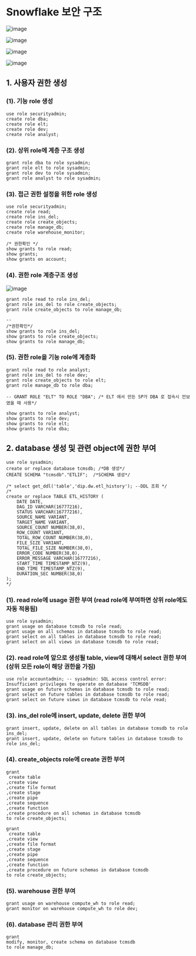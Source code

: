 # Snowflake 보안 구조

![image](https://user-images.githubusercontent.com/52474199/186452235-616d7cdc-a2dc-4036-b946-d6b8746fc649.png)

![image](https://user-images.githubusercontent.com/52474199/186452768-273de31a-6cf8-4f69-96ff-117793e221b9.png)

![image](https://user-images.githubusercontent.com/52474199/186452555-2bf9adf4-ceef-401b-8dcf-f364b081e1a8.png)

![image](https://user-images.githubusercontent.com/52474199/186452611-6f378f63-4ed6-47a8-b891-dad7870df264.png)



## 1. 사용자 권한 생성

### (1). 기능 role 생성
```
use role securityadmin;
create role dba;
create role elt;
create role dev;
create role analyst;
```

### (2). 상위 role에 계층 구조 생성
```
grant role dba to role sysadmin;
grant role elt to role sysadmin;
grant role dev to role sysadmin;
grant role analyst to role sysadmin;
```

### (3). 접근 권한 설정을 위한 role 생성
```
use role securityadmin;
create role read;
create role ins_del;
create role create_objects;
create role manage_db;
create role warehouse_monitor;
```
```
/* 권한확인 */
show grants to role read;
show grants;
show grants on account;
```

### (4). 권한 role 계층구조 생성

![image](https://user-images.githubusercontent.com/52474199/186463114-5aa09cb1-bfb6-4cae-93da-be52b2eb40de.png)

```
grant role read to role ins_del;
grant role ins_del to role create_objects;
grant role create_objects to role manage_db;
```
```
--
/*권한확인*/
show grants to role ins_del;
show grants to role create_objects;
show grants to role manage_db;
```

### (5). 권한 role을 기능 role에 계층화

```
grant role read to role analyst;
grant role ins_del to role dev;
grant role create_objects to role elt;
grant role manage_db to role dba;

-- GRANT ROLE "ELT" TO ROLE "DBA"; /* ELT 에서 만든 SP가 DBA 로 접속시 안보였을 때 사용*/
```
```
show grants to role analyst;
show grants to role dev;
show grants to role elt;
show grants to role dba;
```


## 2. database 생성 및 관련 object에 권한 부여

```
use role sysadmin;
create or replace database tcmsdb; /*DB 생성*/
CREATE SCHEMA "tcmsdb"."ETLIF";  /*SCHEMA 생성*/

/* select get_ddl('table','dip.dw.etl_history'); --DDL 조회 */
/* 
create or replace TABLE ETL_HISTORY (
	DATE DATE,
	DAG_ID VARCHAR(16777216),
	STATUS VARCHAR(16777216),
	SOURCE_NAME VARIANT,
	TARGET_NAME VARIANT,
	SOURCE_COUNT NUMBER(38,0),
	ROW_COUNT VARIANT,
	TOTAL_ROW_COUNT NUMBER(38,0),
	FILE_SIZE VARIANT,
	TOTAL_FILE_SIZE NUMBER(38,0),
	ERROR_CODE NUMBER(38,0),
	ERROR_MESSAGE VARCHAR(16777216),
	START_TIME TIMESTAMP_NTZ(9),
	END_TIME TIMESTAMP_NTZ(9),
	DURATION_SEC NUMBER(38,0)
);
*/
```

### (1). read role에 usage 권한 부여 (read role에 부여하면 상위 role에도 자동 적용됨)
```
use role sysadmin;
grant usage on database tcmsdb to role read;
grant usage on all schemas in database tcmsdb to role read;
grant select on all tables in database tcmsdb to role read;
grant select on all views in database tcmsdb to role read;
```
### (2). read role에 앞으로 생성될 table, view에 대해서 select 권한 부여 (상위 모든 role이 해당 권한을 가짐)

```
use role accountadmin; -- sysadmin: SQL access control error: Insufficient privileges to operate on database 'TCMSDB'
grant usage on future schemas in database tcmsdb to role read;
grant select on future tables in database tcmsdb to role read;
grant select on future views in database tcmsdb to role read;
```

### (3). ins_del role에 insert, update, delete 권한 부여
```
grant insert, update, delete on all tables in database tcmsdb to role ins_del;
grant insert, update, delete on future tables in database tcmsdb to role ins_del;
```

### (4). create_objects role에 create 권한 부여
```
grant 
 create table
,create view
,create file format
,create stage
,create pipe
,create sequence
,create function
,create procedure on all schemas in database tcmsdb
to role create_objects;
```
```
grant 
 create table
,create view
,create file format
,create stage
,create pipe
,create sequence
,create function
,create procedure on future schemas in database tcmsdb
to role create_objects;
```
### (5). warehouse 권한 부여
```
grant usage on warehouse compute_wh to role read;
grant monitor on warehouse compute_wh to role dev;
```

### (6). database 관리 권한 부여
```
grant 
modify, monitor, create schema on database tcmsdb
to role manage_db;
```
